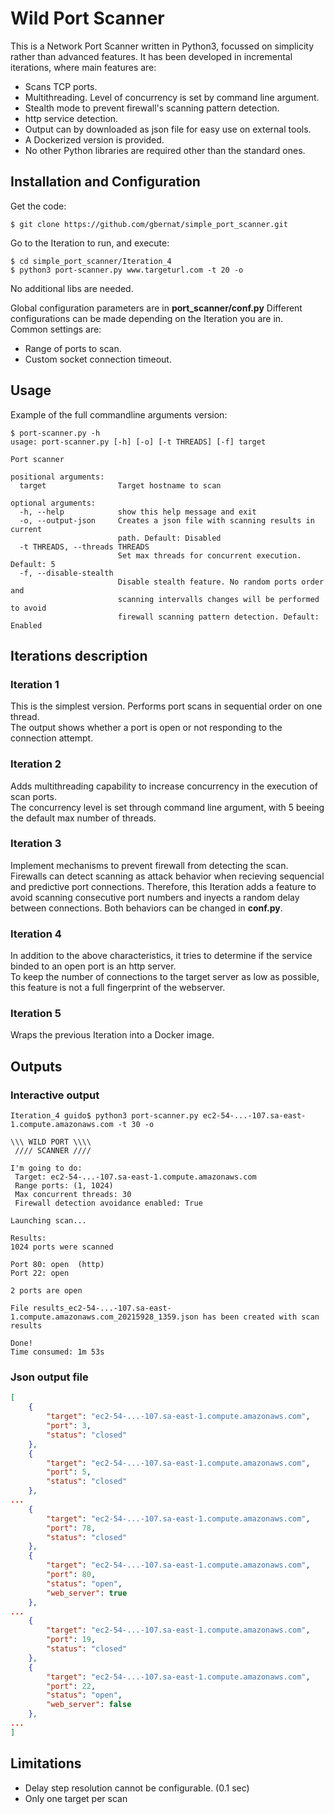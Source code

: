 # Wild Port Scanner

This is a Network Port Scanner written in Python3, focussed on simplicity rather than advanced features.
It has been developed in incremental iterations, where main features are:

* Scans TCP ports.
* Multithreading. Level of concurrency is set by command line argument.
* Stealth mode to prevent firewall's scanning pattern detection. 
* http service detection.
* Output can by downloaded as json file for easy use on external tools.
* A Dockerized version is provided.
* No other Python libraries are required other than the standard ones.


## Installation and Configuration
Get the code:
```
$ git clone https://github.com/gbernat/simple_port_scanner.git
```
Go to the Iteration to run, and execute:
```
$ cd simple_port_scanner/Iteration_4
$ python3 port-scanner.py www.targeturl.com -t 20 -o
```
No additional libs are needed.

Global configuration parameters are in **port_scanner/conf.py**
Different configurations can be made depending on the Iteration you are in.  
Common settings are:
* Range of ports to scan.
* Custom socket connection timeout.

## Usage
Example of the full commandline arguments version:
```
$ port-scanner.py -h
usage: port-scanner.py [-h] [-o] [-t THREADS] [-f] target

Port scanner

positional arguments:
  target                Target hostname to scan

optional arguments:
  -h, --help            show this help message and exit
  -o, --output-json     Creates a json file with scanning results in current
                        path. Default: Disabled
  -t THREADS, --threads THREADS
                        Set max threads for concurrent execution. Default: 5
  -f, --disable-stealth
                        Disable stealth feature. No random ports order and
                        scanning intervalls changes will be performed to avoid
                        firewall scanning pattern detection. Default: Enabled
```

## Iterations description
### Iteration 1
This is the simplest version. Performs port scans in sequential order on one thread.  
The output shows whether a port is open or not responding to the connection attempt.

### Iteration 2
Adds multithreading capability to increase concurrency in the execution of scan ports.  
The concurrency level is set through command line argument, with 5 beeing the default max number of threads.

### Iteration 3
Implement mechanisms to prevent firewall from detecting the scan. Firewalls can detect scanning as attack behavior when recieving sequencial and predictive port connections.
Therefore, this Iteration adds a feature to avoid scanning consecutive port numbers and inyects a random delay between connections.
Both behaviors can be changed in **conf.py**.

### Iteration 4
In addition to the above characteristics, it tries to determine if the service binded to an open port is an http server.  
To keep the number of connections to the target server as low as possible, this feature is not a full fingerprint of the webserver.

### Iteration 5
Wraps the previous Iteration into a Docker image.


## Outputs
### Interactive output
```
Iteration_4 guido$ python3 port-scanner.py ec2-54-...-107.sa-east-1.compute.amazonaws.com -t 30 -o
```
```
\\\ WILD PORT \\\\
 //// SCANNER ////

I'm going to do:
 Target: ec2-54-...-107.sa-east-1.compute.amazonaws.com
 Range ports: (1, 1024)
 Max concurrent threads: 30
 Firewall detection avoidance enabled: True

Launching scan...

Results:
1024 ports were scanned

Port 80: open  (http)
Port 22: open

2 ports are open

File results_ec2-54-...-107.sa-east-1.compute.amazonaws.com_20215928_1359.json has been created with scan results

Done!
Time consumed: 1m 53s

```

### Json output file 
```json
[
    {
        "target": "ec2-54-...-107.sa-east-1.compute.amazonaws.com",
        "port": 3,
        "status": "closed"
    },
    {
        "target": "ec2-54-...-107.sa-east-1.compute.amazonaws.com",
        "port": 5,
        "status": "closed"
    },
...
    {
        "target": "ec2-54-...-107.sa-east-1.compute.amazonaws.com",
        "port": 78,
        "status": "closed"
    },
    {
        "target": "ec2-54-...-107.sa-east-1.compute.amazonaws.com",
        "port": 80,
        "status": "open",
        "web_server": true
    },
...
    {
        "target": "ec2-54-...-107.sa-east-1.compute.amazonaws.com",
        "port": 19,
        "status": "closed"
    },
    {
        "target": "ec2-54-...-107.sa-east-1.compute.amazonaws.com",
        "port": 22,
        "status": "open",
        "web_server": false
    },
...
]
```

## Limitations
* Delay step resolution cannot be configurable. (0.1 sec) 
* Only one target per scan



